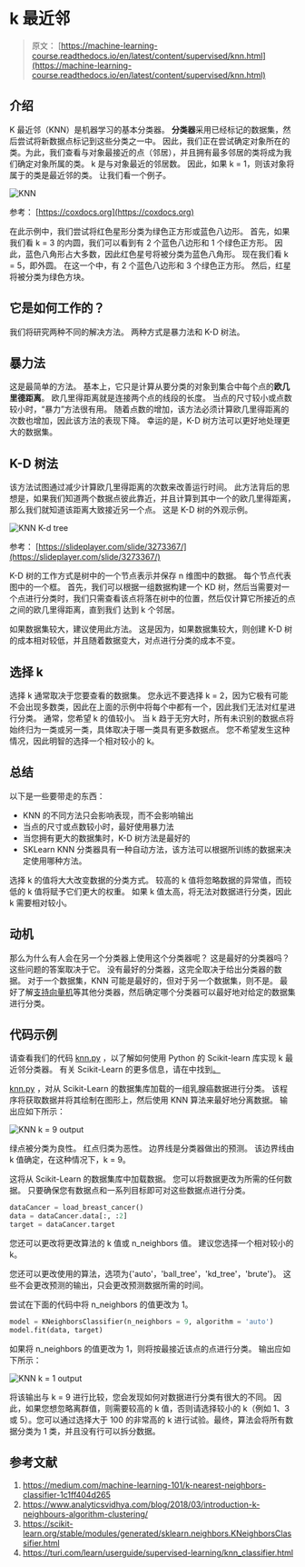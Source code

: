 # k 最近邻

> 原文： [https://machine-learning-course.readthedocs.io/en/latest/content/supervised/knn.html](https://machine-learning-course.readthedocs.io/en/latest/content/supervised/knn.html)

## 介绍

K 最近邻（KNN）是机器学习的基本分类器。 **分类器**采用已经标记的数据集，然后尝试将新数据点标记到这些分类之一中。 因此，我们正在尝试确定对象所在的类。为此，我们查看与对象最接近的点（邻居），并且拥有最多邻居的类将成为我们确定对象所属的类。 k 是与对象最近的邻居数。 因此，如果 k = 1，则该对象将属于的类是最近邻的类。 让我们看一个例子。

![KNN](img/dedb19f79f39af4dcb23c3131a0a53b7.jpg)

参考： [https://coxdocs.org](https://coxdocs.org)

在此示例中，我们尝试将红色星形分类为绿色正方形或蓝色八边形。 首先，如果我们看 k = 3 的内圆，我们可以看到有 2 个蓝色八边形和 1 个绿色正方形。 因此，蓝色八角形占大多数，因此红色星号将被分类为蓝色八角形。 现在我们看 k = 5，即外圆。 在这一个中，有 2 个蓝色八边形和 3 个绿色正方形。 然后，红星将被分类为绿色方块。

## 它是如何工作的？

我们将研究两种不同的解决方法。 两种方式是暴力法和 K-D 树法。

## 暴力法

这是最简单的方法。 基本上，它只是计算从要分类的对象到集合中每个点的**欧几里德距离**。 欧几里得距离就是连接两个点的线段的长度。 当点的尺寸较小或点数较小时，“暴力”方法很有用。 随着点数的增加，该方法必须计算欧几里得距离的次数也增加，因此该方法的表现下降。 幸运的是，K-D 树方法可以更好地处理更大的数据集。

## K-D 树法

该方法试图通过减少计算欧几里得距离的次数来改善运行时间。 此方法背后的思想是，如果我们知道两个数据点彼此靠近，并且计算到其中一个的欧几里得距离，那么我们就知道该距离大致接近另一个点。 这是 K-D 树的外观示例。

![KNN K-d tree](img/51a54ed53d8f06a59497edeff6a964e2.jpg)

参考： [https://slideplayer.com/slide/3273367/](https://slideplayer.com/slide/3273367/)

K-D 树的工作方式是树中的一个节点表示并保存 n 维图中的数据。 每个节点代表图中的一个框。 首先，我们可以根据一组数据构建一个 KD 树，然后当需要对一个点进行分类时，我们只需查看该点将落在树中的位置，然后仅计算它所接近的点之间的欧几里得距离，直到我们 达到 k 个邻居。

如果数据集较大，建议使用此方法。 这是因为，如果数据集较大，则创建 K-D 树的成本相对较低，并且随着数据变大，对点进行分类的成本不变。

## 选择 k

选择 k 通常取决于您要查看的数据集。 您永远不要选择 k = 2，因为它极有可能不会出现多数类，因此在上面的示例中将每个中都有一个，因此我们无法对红星进行分类。 通常，您希望 k 的值较小。 当 k 趋于无穷大时，所有未识别的数据点将始终归为一类或另一类，具体取决于哪一类具有更多数据点。 您不希望发生这种情况，因此明智的选择一个相对较小的 k。

## 总结

以下是一些要带走的东西：

*   KNN 的不同方法只会影响表现，而不会影响输出
*   当点的尺寸或点数较小时，最好使用暴力法
*   当您拥有更大的数据集时，K-D 树方法是最好的
*   SKLearn KNN 分类器具有一种自动方法，该方法可以根据所训练的数据来决定使用哪种方法。

选择 k 的值将大大改变数据的分类方式。 较高的 k 值将忽略数据的异常值，而较低的 k 值将赋予它们更大的权重。 如果 k 值太高，将无法对数据进行分类，因此 k 需要相对较小。

## 动机

那么为什么有人会在另一个分类器上使用这个分类器呢？ 这是最好的分类器吗？ 这些问题的答案取决于它。 没有最好的分类器，这完全取决于给出分类器的数据。 对于一个数据集，KNN 可能是最好的，但对于另一个数据集，则不是。 最好了解[支持向量机](https://machine-learning-course.readthedocs.io/en/latest/content/supervised/linear_SVM.html)等其他分类器，然后确定哪个分类器可以最好地对给定的数据集进行分类。

## 代码示例

请查看我们的代码 [knn.py](https://github.com/machinelearningmindset/machine-learning-course/blob/master/code/supervised/KNN/knn.py) ，以了解如何使用 Python 的 Scikit-learn 库实现 k 最近邻分类器。 有关 Scikit-Learn 的更多信息，请在中找到[。](https://scikit-learn.org)

[knn.py](https://github.com/machinelearningmindset/machine-learning-course/blob/master/code/supervised/KNN/knn.py) ，对从 Scikit-Learn 的数据集库加载的一组乳腺癌数据进行分类。 该程序将获取数据并将其绘制在图形上，然后使用 KNN 算法来最好地分离数据。 输出应如下所示：

![KNN k = 9 output](img/fefd0ebcb95de13c27cb6b3d96a8a452.jpg)

绿点被分类为良性。 红点归类为恶性。 边界线是分类器做出的预测。 该边界线由 k 值确定，在这种情况下，k = 9。

这将从 Scikit-Learn 的数据集库中加载数据。 您可以将数据更改为所需的任何数据。 只要确保您有数据点和一系列目标即可对这些数据点进行分类。

```py
dataCancer = load_breast_cancer()
data = dataCancer.data[:, :2]
target = dataCancer.target

```

您还可以更改将更改算法的 k 值或 n_neighbors 值。 建议您选择一个相对较小的 k。

您还可以更改使用的算法，选项为{'auto'，'ball_tree'，'kd_tree'，'brute'}。 这些不会更改预测的输出，只会更改预测数据所需的时间。

尝试在下面的代码中将 n_neighbors 的值更改为 1。

```py
model = KNeighborsClassifier(n_neighbors = 9, algorithm = 'auto')
model.fit(data, target)

```

如果将 n_neighbors 的值更改为 1，则将按最接近该点的点进行分类。 输出应如下所示：

![KNN k = 1 output](img/e3ee95973e8f9983720972d9dd2b55cc.jpg)

将该输出与 k = 9 进行比较，您会发现如何对数据进行分类有很大的不同。 因此，如果您想忽略离群值，则需要较高的 k 值，否则请选择较小的 k（例如 1、3 或 5）。您可以通过选择大于 100 的非常高的 k 进行试验。最终，算法会将所有数据分类为 1 类，并且没有行可以拆分数据。

## 参考文献

1.  <https://medium.com/machine-learning-101/k-nearest-neighbors-classifier-1c1ff404d265>
1.  <https://www.analyticsvidhya.com/blog/2018/03/introduction-k-neighbours-algorithm-clustering/>
1.  <https://scikit-learn.org/stable/modules/generated/sklearn.neighbors.KNeighborsClassifier.html>
1.  <https://turi.com/learn/userguide/supervised-learning/knn_classifier.html>